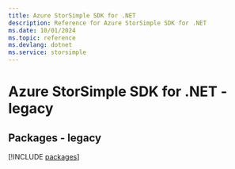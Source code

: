 ```yaml
---
title: Azure StorSimple SDK for .NET
description: Reference for Azure StorSimple SDK for .NET
ms.date: 10/01/2024
ms.topic: reference
ms.devlang: dotnet
ms.service: storsimple
---
```

# Azure StorSimple SDK for .NET - legacy
## Packages - legacy
[!INCLUDE [packages](storsimple-index.md)]